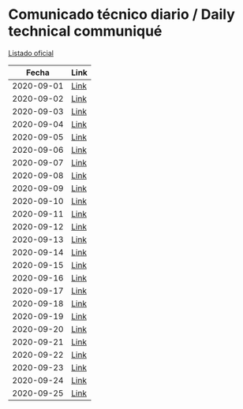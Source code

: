 # Comunicado técnico diario / Daily technical communiqué

[Listado oficial](https://www.gob.mx/salud/documentos/coronavirus-covid-19-comunicados-tecnicos-diarios-septiembre-2020)

| Fecha               | Link        |
| ------------------- | ----------  |
| 2020-09-01 | [Link](https://www.gob.mx/salud/prensa/nuevo-coronavirus-en-el-mundo-covid-19-comunicado-tecnico-diario-251553) |
| 2020-09-02 | [Link](https://www.gob.mx/salud/prensa/nuevo-coronavirus-en-el-mundo-covid-19-comunicado-tecnico-diario-251554) |
| 2020-09-03 | [Link](https://www.gob.mx/salud/prensa/nuevo-coronavirus-en-el-mundo-covid-19-comunicado-tecnico-diario-251556) |
| 2020-09-04 | [Link](https://www.gob.mx/salud/prensa/nuevo-coronavirus-en-el-mundo-covid-19-comunicado-tecnico-diario-251557) |
| 2020-09-05 | [Link](https://www.gob.mx/salud/prensa/nuevo-coronavirus-en-el-mundo-covid-19-comunicado-tecnico-diario-251559) |
| 2020-09-06 | [Link](https://www.gob.mx/salud/prensa/nuevo-coronavirus-en-el-mundo-covid-19-comunicado-tecnico-diario-251558) |
| 2020-09-07 | [Link](https://www.gob.mx/salud/prensa/nuevo-coronavirus-en-el-mundo-covid-19-comunicado-tecnico-diario-252057) |
| 2020-09-08 | [Link](https://www.gob.mx/salud/prensa/nuevo-coronavirus-en-el-mundo-covid-19-comunicado-tecnico-diario-252079) |
| 2020-09-09 | [Link](https://www.gob.mx/salud/prensa/nuevo-coronavirus-en-el-mundo-covid-19-comunicado-tecnico-diario-252080) |
| 2020-09-10 | [Link](https://www.gob.mx/salud/prensa/nuevo-coronavirus-en-el-mundo-covid-19-comunicado-tecnico-diario-252081) |
| 2020-09-11 | [Link](https://www.gob.mx/salud/prensa/nuevo-coronavirus-en-el-mundo-covid-19-comunicado-tecnico-diario-252082) |
| 2020-09-12 | [Link](https://www.gob.mx/salud/prensa/nuevo-coronavirus-en-el-mundo-covid-19-comunicado-tecnico-diario-252083) |
| 2020-09-13 | [Link](https://www.gob.mx/salud/prensa/nuevo-coronavirus-en-el-mundo-covid-19-comunicado-tecnico-diario-252084) |
| 2020-09-14 | [Link](https://www.gob.mx/salud/prensa/nuevo-coronavirus-en-el-mundo-covid-19-comunicado-tecnico-diario-252583) |
| 2020-09-15 | [Link](https://www.gob.mx/salud/prensa/nuevo-coronavirus-en-el-mundo-covid-19-comunicado-tecnico-diario-252584) |
| 2020-09-16 | [Link](https://www.gob.mx/salud/prensa/nuevo-coronavirus-en-el-mundo-covid-19-comunicado-tecnico-diario-252585) |
| 2020-09-17 | [Link](https://www.gob.mx/salud/prensa/nuevo-coronavirus-en-el-mundo-covid-19-comunicado-tecnico-diario-252587) |
| 2020-09-18 | [Link](https://www.gob.mx/salud/prensa/nuevo-coronavirus-en-el-mundo-covid-19-comunicado-tecnico-diario-252588) |
| 2020-09-19 | [Link](https://www.gob.mx/salud/prensa/nuevo-coronavirus-en-el-mundo-covid-19-comunicado-tecnico-diario-252590) |
| 2020-09-20 | [Link](https://www.gob.mx/salud/prensa/nuevo-coronavirus-en-el-mundo-covid-19-comunicado-tecnico-diario-252591) |
| 2020-09-21 | [Link](https://www.gob.mx/salud/prensa/nuevo-coronavirus-en-el-mundo-covid-19-comunicado-tecnico-diario-252964) |
| 2020-09-22 | [Link](https://www.gob.mx/salud/prensa/nuevo-coronavirus-en-el-mundo-covid-19-comunicado-tecnico-diario-252965) |
| 2020-09-23 | [Link](https://www.gob.mx/salud/prensa/nuevo-coronavirus-en-el-mundo-covid-19-comunicado-tecnico-diario-252966) |
| 2020-09-24 | [Link](https://www.gob.mx/salud/prensa/nuevo-coronavirus-en-el-mundo-covid-19-comunicado-tecnico-diario-252967) |
| 2020-09-25 | [Link](https://www.gob.mx/salud/prensa/nuevo-coronavirus-en-el-mundo-covid-19-comunicado-tecnico-diario-252968) |
